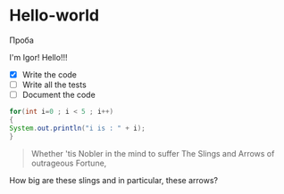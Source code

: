 # Hello-world
Проба

I'm Igor! Hello!!!
- [X] Write the code
- [ ] Write all the tests
- [ ] Document the code

```java
for(int i=0 ; i < 5 ; i++)
{
System.out.println("i is : " + i);
}
```


> Whether 'tis Nobler in the mind to suffer
> The Slings and Arrows of outrageous Fortune,

How big are these slings and in particular, these arrows?
